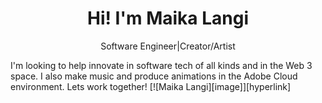 <h1 align="center">Hi! I'm Maika Langi</h1>
<p align='center'>Software Engineer|Creator/Artist</p>
I'm looking to help innovate in software tech of all kinds and in the Web 3 space. I also make music and produce animations in the Adobe Cloud environment.
Lets work together!
[![Maika Langi][image]][hyperlink]

[hyperlink]:https://www.linkedin.com/in/maika-langi-7ab038222/
[image]:https://cdn-icons-png.flaticon.com/512/174/174857.png
